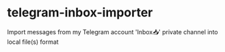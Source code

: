 # telegram-inbox-importer
Import messages from my Telegram account 'Inbox📥' private channel into local file(s) format
